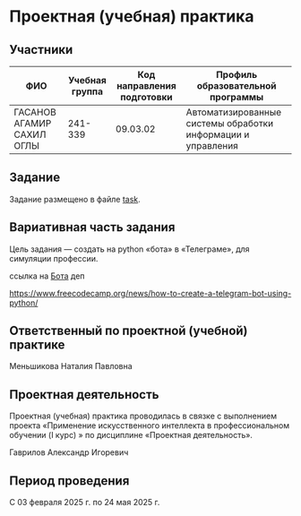 # Проектная (учебная) практика

## Участники

| ФИО | Учебная группа | Код направления подготовки | Профиль образовательной программы |
|-|-|-|-|
| ГАСАНОВ АГАМИР САХИЛ ОГЛЫ| 241-339 |09.03.02|Автоматизированные системы обработки информации и управления|

## Задание

Задание размещено в файле [task](https://github.com/zero777c/ProjectPractice-Agamir.G-241-339/blob/main/task/README.md).

## Вариативная часть задания
Цель задания — создать на python «бота» в «Телеграме», для симуляции профессии.

ссылка на [Бота](djfhfjhjfhjdh) деп

https://www.freecodecamp.org/news/how-to-create-a-telegram-bot-using-python/

## Ответственный по проектной (учебной) практике

Меньшикова Наталия Павловна

## Проектная деятельность

Проектная (учебная) практика проводилась в связке с выполнением проекта «Применение искусственного интеллекта в профессиональном обучении (I курс)
» по дисциплине «Проектная деятельность».

Гаврилов Александр Игоревич

## Период проведения

С 03 февраля 2025 г. по 24 мая 2025 г.
